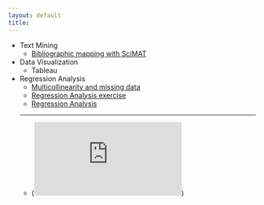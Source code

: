 ```yaml
---
layout: default
title:
---
```

+ Text Mining
  + [Bibliographic mapping with SciMAT](https://sci2s.ugr.es/scimat/)
+ Data Visualization
  + Tableau
+ Regression Analysis
  + [Multicollinearity and missing data](https://github.com/federico-jf/regression-analysis/blob/master/assets/homework4_federico_ferrero.R)
  + [Regression Analysis exercise](https://federico-jf.github.io/assets/Final_Paper_Ferrero.pdf)
  + [Regression Analysis](https://federico-jf.github.io/Final_Paper_Ferrero.pdf)
  ___
  + (<embed src="https://federico-jf.github.io/Final_Paper_Ferrero.pdf" type="application/pdf" />)


